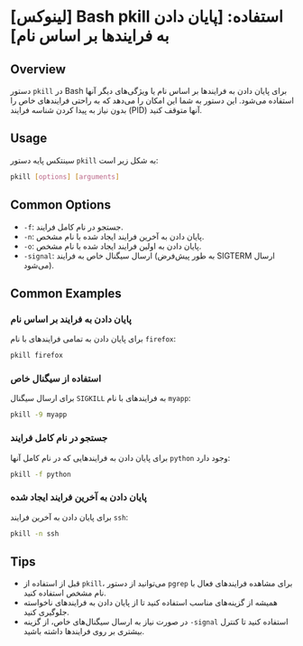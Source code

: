 # [لینوکس] Bash pkill استفاده: [پایان دادن به فرایندها بر اساس نام]

## Overview
دستور `pkill` در Bash برای پایان دادن به فرایندها بر اساس نام یا ویژگی‌های دیگر آنها استفاده می‌شود. این دستور به شما این امکان را می‌دهد که به راحتی فرایندهای خاص را بدون نیاز به پیدا کردن شناسه فرایند (PID) آنها متوقف کنید.

## Usage
سینتکس پایه دستور `pkill` به شکل زیر است:

```bash
pkill [options] [arguments]
```

## Common Options
- `-f`: جستجو در نام کامل فرایند.
- `-n`: پایان دادن به آخرین فرایند ایجاد شده با نام مشخص.
- `-o`: پایان دادن به اولین فرایند ایجاد شده با نام مشخص.
- `-signal`: ارسال سیگنال خاص به فرایند (به طور پیش‌فرض SIGTERM ارسال می‌شود).

## Common Examples
### پایان دادن به فرایند بر اساس نام
برای پایان دادن به تمامی فرایندهای با نام `firefox`:

```bash
pkill firefox
```

### استفاده از سیگنال خاص
برای ارسال سیگنال `SIGKILL` به فرایندهای با نام `myapp`:

```bash
pkill -9 myapp
```

### جستجو در نام کامل فرایند
برای پایان دادن به فرایندهایی که در نام کامل آنها `python` وجود دارد:

```bash
pkill -f python
```

### پایان دادن به آخرین فرایند ایجاد شده
برای پایان دادن به آخرین فرایند `ssh`:

```bash
pkill -n ssh
```

## Tips
- قبل از استفاده از `pkill`، می‌توانید از دستور `pgrep` برای مشاهده فرایندهای فعال با نام مشخص استفاده کنید.
- همیشه از گزینه‌های مناسب استفاده کنید تا از پایان دادن به فرایندهای ناخواسته جلوگیری کنید.
- در صورت نیاز به ارسال سیگنال‌های خاص، از گزینه `-signal` استفاده کنید تا کنترل بیشتری بر روی فرایندها داشته باشید.